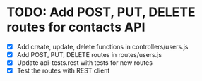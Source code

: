 # TODO: Add POST, PUT, DELETE routes for contacts API

- [x] Add create, update, delete functions in controllers/users.js
- [x] Add POST, PUT, DELETE routes in routes/users.js
- [x] Update api-tests.rest with tests for new routes
- [x] Test the routes with REST client
